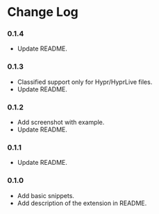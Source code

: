 # Change Log

### 0.1.4

- Update README. 

### 0.1.3

- Classified support only for Hypr/HyprLive files.
- Update README. 

### 0.1.2

- Add screenshot with example.
- Update README. 

### 0.1.1

- Update README. 

### 0.1.0

- Add basic snippets. 
- Add description of the extension in README.

